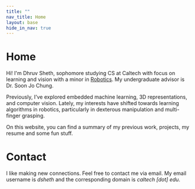 ```yaml
---
title: ""
nav_title: Home
layout: base
hide_in_nav: true
---
```


# Home

Hi! I'm Dhruv Sheth, sophomore studying CS at Caltech with focus on learning and vision with a minor in [Robotics](https://mce.caltech.edu/academics/ugrad/robotics_minor). My undergraduate advisor is Dr. Soon Jo Chung. 

Previously, I’ve explored embedded machine learning, 3D representations, and computer vision. Lately, my interests have shifted towards learning algorithms in robotics, particularly in dexterous manipulation and multi-finger grasping.

On this website, you can find a summary of my previous work, projects, my resume and some fun stuff. 

# Contact

I like making new connections. Feel free to contact me via email. My email username is _dsheth_ and the corresponding domain is _caltech [dot] edu_.